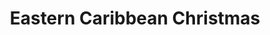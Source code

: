 ---
category: caribbean
title: Eastern Caribbean Christmas
class: eastern-caribbean-christmas
cruiseline: P&O Cruises – Britannia
special-info: Exclusive savings
price: 1597
nights: 15
cruise-url: http://www.planetcruise.co.uk/po-cruises/britannia/16-december-2016/97642?referrersiteid=970
---
